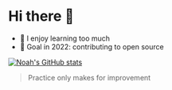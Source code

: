 # Hi there 👋

- 🌱 I enjoy learning too much
- 🎯 Goal in 2022: contributing to open source

[![Noah's GitHub stats](https://github-readme-stats.vercel.app/api?username=pcsmomo)](https://github.com/anuraghazra/github-readme-stats)

> Practice only makes for improvement

<!--
**pcsmomo/pcsmomo** is a ✨ _special_ ✨ repository because its `README.md` (this file) appears on your GitHub profile.

Here are some ideas to get you started:

- 🔭 I’m currently working on ...
- 🌱 I’m currently learning ...
- 👯 I’m looking to collaborate on ...
- 🤔 I’m looking for help with ...
- 💬 Ask me about ...
- 📫 How to reach me: ...
- 😄 Pronouns: ...
- ⚡ Fun fact: ...
-->
